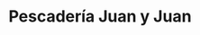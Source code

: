 ---
title: "Pescadería Juan y Juan"
url: /ciudad-autonoma-de-buenos-aires/pescaderia-juan-y-juan/
shop: marisco
---